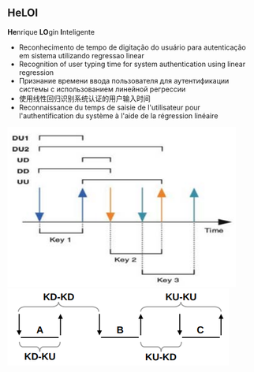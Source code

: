 ## HeLOI
<b>He</b>nrique <b>LO</b>gin <b>I</b>nteligente

- Reconhecimento de tempo de digitação do usuário para autenticação em sistema utilizando regressao linear
- Recognition of user typing time for system authentication using linear regression
- Признание времени ввода пользователя для аутентификации системы с использованием линейной регрессии
- 使用线性回归识别系统认证的用户输入时间
- Reconnaissance du temps de saisie de l'utilisateur pour l'authentification du système à l'aide de la régression linéaire


<img src="keys(a).png">
<img src="keys(b).png">
